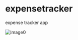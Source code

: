 # expensetracker
expense tracker app

![image0](https://user-images.githubusercontent.com/57127141/186580385-78ac89a7-b6f2-4d36-b77d-56a55b034f5d.png)
